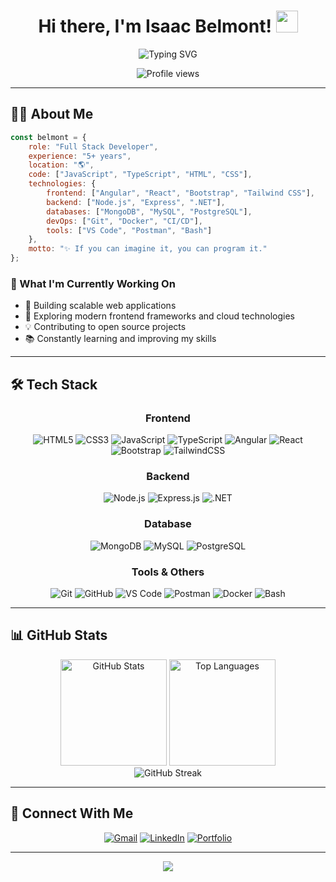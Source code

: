 <div align="center">
  
# Hi there, I'm Isaac Belmont! <img src="https://media.giphy.com/media/hvRJCLFzcasrR4ia7z/giphy.gif" width="35">

<p align="center">
  <img src="https://readme-typing-svg.herokuapp.com?font=Fira+Code&duration=3000&pause=1000&color=39FF14&center=true&vCenter=true&width=500&lines=Full+Stack+Developer;5%2B+Years+of+Experience;Building+Scalable+Applications;Always+Learning+New+Technologies" alt="Typing SVG" />
</p>

<img src="https://komarev.com/ghpvc/?username=Isaacbelmontv&label=Profile%20Views&color=0e75b6&style=flat" alt="Profile views" />

</div>

---

## 👨‍💻 About Me

```javascript
const belmont = {
    role: "Full Stack Developer",
    experience: "5+ years",
    location: "🌎",
    code: ["JavaScript", "TypeScript", "HTML", "CSS"],
    technologies: {
        frontend: ["Angular", "React", "Bootstrap", "Tailwind CSS"],
        backend: ["Node.js", "Express", ".NET"],
        databases: ["MongoDB", "MySQL", "PostgreSQL"],
        devOps: ["Git", "Docker", "CI/CD"],
        tools: ["VS Code", "Postman", "Bash"]
    },
    motto: "✨ If you can imagine it, you can program it."
};
```

### 🚀 What I'm Currently Working On
- 🔭 Building scalable web applications
- 🌱 Exploring modern frontend frameworks and cloud technologies
- 💡 Contributing to open source projects
- 📚 Constantly learning and improving my skills

---

## 🛠️ Tech Stack

<div align="center">

### Frontend
![HTML5](https://img.shields.io/badge/HTML5-E34F26?style=for-the-badge&logo=html5&logoColor=white)
![CSS3](https://img.shields.io/badge/CSS3-1572B6?style=for-the-badge&logo=css3&logoColor=white)
![JavaScript](https://img.shields.io/badge/JavaScript-F7DF1E?style=for-the-badge&logo=javascript&logoColor=black)
![TypeScript](https://img.shields.io/badge/TypeScript-007ACC?style=for-the-badge&logo=typescript&logoColor=white)
![Angular](https://img.shields.io/badge/Angular-DD0031?style=for-the-badge&logo=angular&logoColor=white)
![React](https://img.shields.io/badge/React-20232A?style=for-the-badge&logo=react&logoColor=61DAFB)
![Bootstrap](https://img.shields.io/badge/Bootstrap-563D7C?style=for-the-badge&logo=bootstrap&logoColor=white)
![TailwindCSS](https://img.shields.io/badge/Tailwind_CSS-38B2AC?style=for-the-badge&logo=tailwind-css&logoColor=white)

### Backend
![Node.js](https://img.shields.io/badge/Node.js-43853D?style=for-the-badge&logo=node.js&logoColor=white)
![Express.js](https://img.shields.io/badge/Express.js-404D59?style=for-the-badge&logo=express&logoColor=white)
![.NET](https://img.shields.io/badge/.NET-5C2D91?style=for-the-badge&logo=.net&logoColor=white)

### Database
![MongoDB](https://img.shields.io/badge/MongoDB-4EA94B?style=for-the-badge&logo=mongodb&logoColor=white)
![MySQL](https://img.shields.io/badge/MySQL-005C84?style=for-the-badge&logo=mysql&logoColor=white)
![PostgreSQL](https://img.shields.io/badge/PostgreSQL-316192?style=for-the-badge&logo=postgresql&logoColor=white)

### Tools & Others
![Git](https://img.shields.io/badge/Git-F05032?style=for-the-badge&logo=git&logoColor=white)
![GitHub](https://img.shields.io/badge/GitHub-100000?style=for-the-badge&logo=github&logoColor=white)
![VS Code](https://img.shields.io/badge/VS_Code-007ACC?style=for-the-badge&logo=visual-studio-code&logoColor=white)
![Postman](https://img.shields.io/badge/Postman-FF6C37?style=for-the-badge&logo=postman&logoColor=white)
![Docker](https://img.shields.io/badge/Docker-2496ED?style=for-the-badge&logo=docker&logoColor=white)
![Bash](https://img.shields.io/badge/Bash-4EAA25?style=for-the-badge&logo=gnu-bash&logoColor=white)

</div>

---

## 📊 GitHub Stats

<div align="center">
  <img src="https://github-readme-stats.vercel.app/api?username=Isaacbelmontv&show_icons=true&theme=radical&hide_border=true&count_private=true" alt="GitHub Stats" height="170"/>
  <img src="https://github-readme-stats.vercel.app/api/top-langs/?username=Isaacbelmontv&layout=compact&theme=radical&hide_border=true" alt="Top Languages" height="170"/>
</div>

<div align="center">
  <img src="https://github-readme-streak-stats.herokuapp.com/?user=Isaacbelmontv&theme=radical&hide_border=true" alt="GitHub Streak" />
</div>

---

## 🤝 Connect With Me

<div align="center">
  
[![Gmail](https://img.shields.io/badge/Gmail-D14836?style=for-the-badge&logo=gmail&logoColor=white)](mailto:isaacbelmontv@gmail.com?subject=Hello%20Belmont)
[![LinkedIn](https://img.shields.io/badge/LinkedIn-0077B5?style=for-the-badge&logo=linkedin&logoColor=white)](https://www.linkedin.com/in/isaac-belmont/)
[![Portfolio](https://img.shields.io/badge/Portfolio-255E63?style=for-the-badge&logo=About.me&logoColor=white)](https://belhemoth.dev)

</div>

---

<div align="center">
  <img src="https://capsule-render.vercel.app/api?type=waving&color=gradient&height=100&section=footer"/>
</div>
